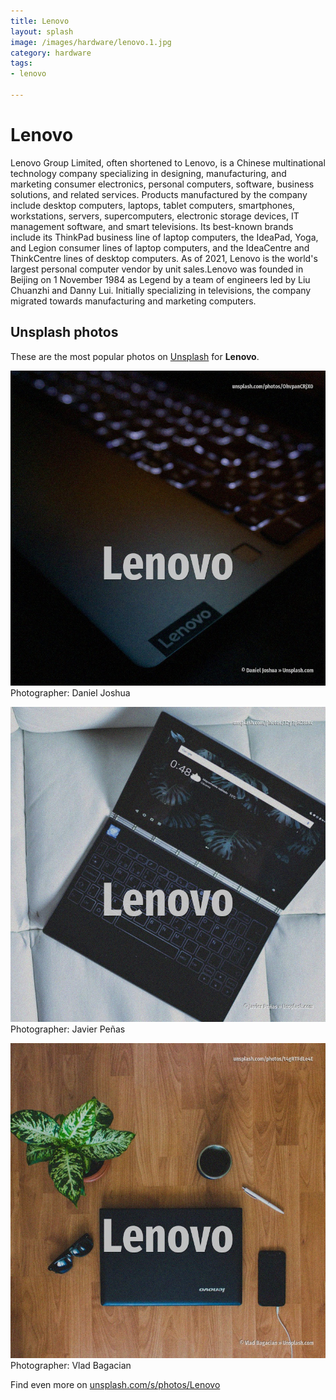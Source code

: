 ```yaml
---
title: Lenovo
layout: splash
image: /images/hardware/lenovo.1.jpg
category: hardware
tags:
- lenovo

---
```

# Lenovo

Lenovo Group Limited, often shortened to Lenovo, is a Chinese multinational technology company  specializing in designing, manufacturing, and marketing consumer electronics, personal computers,  software, business solutions, and related services. Products manufactured by the company include desktop computers, laptops, tablet computers,  smartphones, workstations, servers, supercomputers, electronic storage devices, IT management  software, and smart televisions. Its best-known brands include its ThinkPad business line of laptop computers, the IdeaPad, Yoga,  and Legion consumer lines of laptop computers, and the IdeaCentre and ThinkCentre lines of desktop  computers. As of 2021, Lenovo is the world's largest personal computer vendor by unit sales.Lenovo was founded  in Beijing on 1 November 1984 as Legend by a team of engineers led by Liu Chuanzhi and Danny Lui. Initially specializing in televisions, the company migrated towards manufacturing and marketing  computers. 

 
## Unsplash photos
These are the most popular photos on [Unsplash](https://unsplash.com) for **Lenovo**.
 
![Lenovo](/images/hardware/lenovo.1.jpg)
Photographer:  Daniel Joshua
 
![Lenovo](/images/hardware/lenovo.2.jpg)
Photographer:  Javier Peñas
 
![Lenovo](/images/hardware/lenovo.3.jpg)
Photographer:  Vlad Bagacian
 
Find even more on [unsplash.com/s/photos/Lenovo](https://unsplash.com/s/photos/Lenovo)
 
